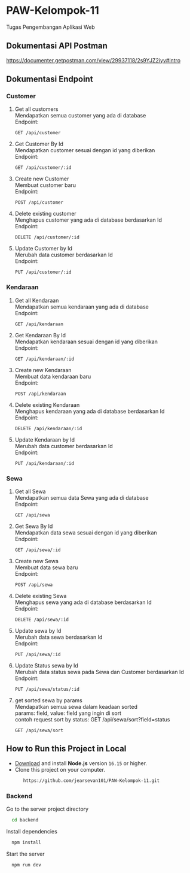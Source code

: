 # PAW-Kelompok-11
Tugas Pengembangan Aplikasi Web

## Dokumentasi API Postman
https://documenter.getpostman.com/view/29937118/2s9YJZ2iyv#intro

## Dokumentasi Endpoint
### Customer
1.  Get all customers <br>
    Mendapatkan semua customer yang ada di database <br>
    Endpoint: <br>
    ```
    GET /api/customer
    ```
2.  Get Customer By Id <br>
    Mendapatkan customer sesuai dengan id yang diberikan <br>
    Endpoint: <br>
    ```
    GET /api/customer/:id
    ```
3.  Create new Customer <br>
    Membuat customer baru <br>
    Endpoint: <br>
    ```
    POST /api/customer
    ```
4.  Delete existing customer <br>
    Menghapus customer yang ada di database berdasarkan Id <br>
    Endpoint: <br>
    ```
    DELETE /api/customer/:id
    ```
5.  Update Customer by Id <br>
    Merubah data customer berdasarkan Id <br>
    Endpoint: <br>
    ```
    PUT /api/customer/:id
    ```
### Kendaraan
1.  Get all Kendaraan <br>
    Mendapatkan semua kendaraan yang ada di database <br>
    Endpoint: <br>
    ```
    GET /api/kendaraan
    ```
2.  Get Kendaraan By Id <br>
    Mendapatkan kendaraan sesuai dengan id yang diberikan <br>
    Endpoint: <br>
    ```
    GET /api/kendaraan/:id
    ```
3.  Create new Kendaraan <br>
    Membuat data kendaraan baru <br>
    Endpoint: <br>
    ```
    POST /api/kendaraan
    ```
4.  Delete existing Kendaraan <br>
    Menghapus kendaraan yang ada di database berdasarkan Id <br>
    Endpoint: <br>
    ```
    DELETE /api/kendaraan/:id
    ```
5.  Update Kendaraan by Id <br>
    Merubah data customer berdasarkan Id <br>
    Endpoint: <br>
    ```
    PUT /api/kendaraan/:id
    ```
### Sewa
1.  Get all Sewa <br>
    Mendapatkan semua data Sewa yang ada di database <br>
    Endpoint: <br>
    ```
    GET /api/sewa
    ```
2.  Get Sewa By Id <br>
    Mendapatkan data sewa sesuai dengan id yang diberikan <br>
    Endpoint: <br>
    ```
    GET /api/sewa/:id
    ```
3.  Create new Sewa <br>
    Membuat data sewa baru <br>
    Endpoint: <br>
    ```
    POST /api/sewa
    ```
4.  Delete existing Sewa <br>
    Menghapus sewa yang ada di database berdasarkan Id <br>
    Endpoint: <br>
    ```
    DELETE /api/sewa/:id
    ```
5.  Update sewa by Id <br>
    Merubah data sewa berdasarkan Id <br>
    Endpoint: <br>
    ```
    PUT /api/sewa/:id
    ```
6.  Update Status sewa by Id <br>
    Merubah data status sewa pada Sewa dan Customer berdasarkan Id <br>
    Endpoint: <br>
    ```
    PUT /api/sewa/status/:id
    ```
7.  get sorted sewa by params <br>
    Mendapatkan semua sewa dalam keadaan sorted <br>
    params: field, value: field yang ingin di sort <br>
    contoh request sort by status: GET /api/sewa/sort?field=status <br>
    ```
    GET /api/sewa/sort
    ```
## How to Run this Project in Local
- [Download](https://nodejs.org/en/download/) and install **Node.js** version `16.15` or higher.
- Clone this project on your computer.
  ```bash
     https://github.com/jearsevan101/PAW-Kelompok-11.git
   ```

### Backend

Go to the server project directory

```bash
  cd backend
```

Install dependencies

```bash
  npm install
```

Start the server

```bash
  npm run dev
```
